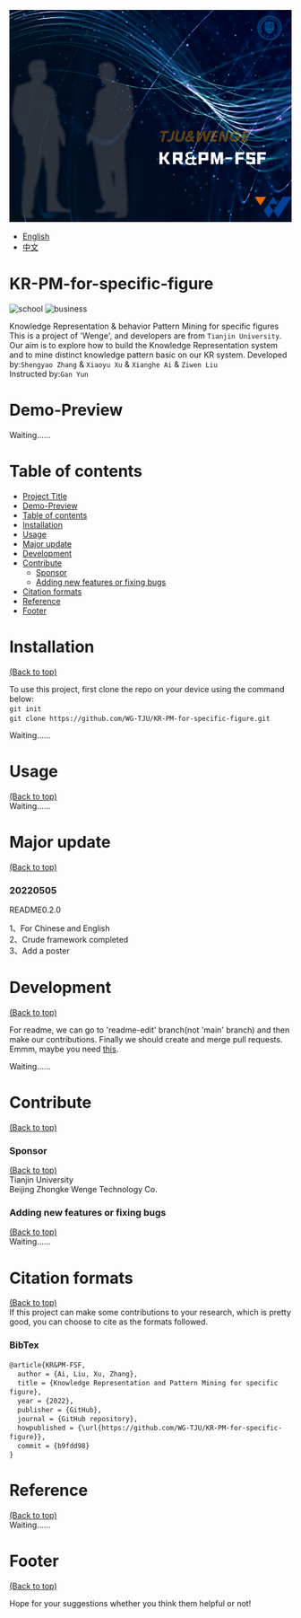 ![image](public/image/KR&PM-FSF.png)

- [English](README.md)
- [中文](README-CN.md)

<!-- Add banner here -->

# KR-PM-for-specific-figure

<!-- Add buttons here -->
![school](https://img.shields.io/badge/school-Tianjin%20University-blue)
![business](https://img.shields.io/badge/business%20-Wenge-orange)

<!-- Describe your project in brief -->

Knowledge Representation &amp; behavior Pattern Mining for specific figures  
This is a project of 'Wenge', and developers are from `Tianjin University`.  
Our aim is to explore how to build the Knowledge Representation system and to mine distinct knowledge pattern basic on our KR system. 
Developed by:`Shengyao Zhang` & `Xiaoyu Xu` & `Xianghe Ai` & `Ziwen Liu`  
Instructed by:`Gan Yun`

<!-- The project title should be self explanotory and try not to make it a mouthful. (Although exceptions exist- **awesome-readme-writing-guide-for-open-source-projects** - would have been a cool name)
Add a cover/banner image for your README. **Why?** Because it easily **grabs people's attention** and it **looks cool**(*duh!obviously!*).
The best dimensions for the banner is **1280x650px**. You could also use this for social preview of your repo.
I personally use [**Canva**](https://www.canva.com/) for creating the banner images. All the basic stuff is **free**(*you won't need the pro version in most cases*).
There are endless badges that you could use in your projects. And they do depend on the project. Some of the ones that I commonly use in every projects are given below. 
I use [**Shields IO**](https://shields.io/) for making badges. It is a simple and easy to use tool that you can use for almost all your badge cravings. -->

<!-- Some badges that you could use -->

<!-- ![GitHub release (latest by date including pre-releases)](https://img.shields.io/github/v/release/navendu-pottekkat/awesome-readme?include_prereleases)
: This badge shows the version of the current release.
![GitHub last commit](https://img.shields.io/github/last-commit/navendu-pottekkat/awesome-readme)
: I think it is self-explanatory. This gives people an idea about how the project is being maintained.
![GitHub issues](https://img.shields.io/github/issues-raw/navendu-pottekkat/awesome-readme)
: This is a dynamic badge from [**Shields IO**](https://shields.io/) that tracks issues in your project and gets updated automatically. It gives the user an idea about the issues and they can just click the badge to view the issues.
![GitHub pull requests](https://img.shields.io/github/issues-pr/navendu-pottekkat/awesome-readme)
: This is also a dynamic badge that tracks pull requests. This notifies the maintainers of the project when a new pull request comes.
![GitHub All Releases](https://img.shields.io/github/downloads/navendu-pottekkat/awesome-readme/total): If you are not like me and your project gets a lot of downloads(*I envy you*) then you should have a badge that shows the number of downloads! This lets others know how **Awesome** your project is and is worth contributing to.
![GitHub](https://img.shields.io/github/license/navendu-pottekkat/awesome-readme)
: This shows what kind of open-source license your project uses. This is good idea as it lets people know how they can use your project for themselves.
![Tweet](https://img.shields.io/twitter/url?style=flat-square&logo=twitter&url=https%3A%2F%2Fnavendu.me%2Fnsfw-filter%2Findex.html): This is not essential but it is a cool way to let others know about your project! Clicking this button automatically opens twitter and writes a tweet about your project and link to it. All the user has to do is to click tweet. Isn't that neat? -->

# Demo-Preview

<!-- Add a demo for your project -->
Waiting……
<!-- After you have written about your project, it is a good idea to have a demo/preview(**video/gif/screenshots** are good options) of your project so that people can know what to expect in your project. You could also add the demo in the previous section with the product description.
Here is a random GIF as a placeholder.
![Random GIF](https://media.giphy.com/media/ZVik7pBtu9dNS/giphy.gif) -->

# Table of contents

<!-- After you have introduced your project, it is a good idea to add a **Table of contents** or **TOC** as **cool** people say it. This would make it easier for people to navigate through your README and find exactly what they are looking for.
Here is a sample TOC(*wow! such cool!*) that is actually the TOC for this README. -->

- [Project Title](#kr-pm-for-specific-figure)
- [Demo-Preview](#demo-preview)
- [Table of contents](#table-of-contents)
- [Installation](#installation)
- [Usage](#usage)
- [Major update](#major-update)
- [Development](#development)
- [Contribute](#contribute)
    - [Sponsor](#sponsor)
    - [Adding new features or fixing bugs](#adding-new-features-or-fixing-bugs)
- [Citation formats](#citation-formats)
- [Reference](#reference)
- [Footer](#footer)

# Installation
[(Back to top)](#table-of-contents)  

To use this project, first clone the repo on your device using the command below:  
```git init```  
```git clone https://github.com/WG-TJU/KR-PM-for-specific-figure.git```  
  
  Waiting……

<!-- *You might have noticed the **Back to top** button(if not, please notice, it's right there!). This is a good idea because it makes your README **easy to navigate.*** 
The first one should be how to install(how to generally use your project or set-up for editing in their machine).
This should give the users a concrete idea with instructions on how they can use your project repo with all the steps.
Following this steps, **they should be able to run this in their device.**
A method I use is after completing the README, I go through the instructions from scratch and check if it is working. -->

<!-- Here is a sample instruction:
To use this project, first clone the repo on your device using the command below:
```git init```
```git clone https://github.com/navendu-pottekkat/nsfw-filter.git``` -->

# Usage
[(Back to top)](#table-of-contents)  
Waiting……
<!-- This is optional and it is used to give the user info on how to use the project after installation. This could be added in the Installation section also. -->

# Major update  
[(Back to top)](#table-of-contents)  
### 20220505  
README0.2.0  
  
1、For Chinese and English  
2、Crude framework completed  
3、Add a poster

# Development
[(Back to top)](#table-of-contents)  

For readme, we can go to 'readme-edit' branch(not 'main' branch) and then make our contributions. Finally we should create and merge pull requests.  
Emmm, maybe you need [this](https://docs.github.com/cn/get-started/quickstart/hello-world#merging-your-pull-request).  
  
  Waiting……

<!-- This is the place where you give instructions to developers on how to modify the code.
You could give **instructions in depth** of **how the code works** and how everything is put together.
You could also give specific instructions to how they can setup their development environment.
Ideally, you should keep the README simple. If you need to add more complex explanations, use a wiki. Check out [this wiki](https://github.com/navendu-pottekkat/nsfw-filter/wiki) for inspiration. -->

# Contribute
[(Back to top)](#table-of-contents)

<!-- This is where you can let people know how they can **contribute** to your project. Some of the ways are given below.
Also this shows how you can add subsections within a section. -->

### Sponsor
[(Back to top)](#table-of-contents)  
Tianjin University  
Beijing Zhongke Wenge Technology Co.

<!-- Your project is gaining traction and it is being used by thousands of people(***with this README there will be even more***). Now it would be a good time to look for people or organisations to sponsor your project. This could be because you are not generating any revenue from your project and you require money for keeping the project alive.
You could add how people can sponsor your project in this section. Add your patreon or GitHub sponsor link here for easy access.
A good idea is to also display the sponsors with their organisation logos or badges to show them your love!(*Someday I will get a sponsor and I can show my love*) -->

### Adding new features or fixing bugs
[(Back to top)](#table-of-contents)  
Waiting……
<!-- This is to give people an idea how they can raise issues or feature requests in your projects. 
You could also give guidelines for submitting and issue or a pull request to your project.
Personally and by standard, you should use a [issue template](https://github.com/navendu-pottekkat/nsfw-filter/blob/master/ISSUE_TEMPLATE.md) and a [pull request template](https://github.com/navendu-pottekkat/nsfw-filter/blob/master/PULL_REQ_TEMPLATE.md)(click for examples) so that when a user opens a new issue they could easily format it as per your project guidelines.
You could also add contact details for people to get in touch with you regarding your project. -->


<!-- # License

[(Back to top)](#table-of-contents)  
Waiting……
Adding the license to README is a good practice so that people can easily refer to it.
Make sure you have added a LICENSE file in your project folder. **Shortcut:** Click add new file in your root of your repo in GitHub > Set file name to LICENSE > GitHub shows LICENSE templates > Choose the one that best suits your project!
I personally add the name of the license and provide a link to it like below. -->

<!-- [GNU General Public License version 3](https://opensource.org/licenses/GPL-3.0) -->

# Citation formats  
[(Back to top)](#table-of-contents)  
If this project can make some contributions to your research, which is pretty good, you can choose to cite as the formats followed.  
  
### BibTex  
```
@article{KR&PM-FSF,
  author = {Ai, Liu, Xu, Zhang},
  title = {Knowledge Representation and Pattern Mining for specific figure},
  year = {2022},
  publisher = {GitHub},
  journal = {GitHub repository},
  howpublished = {\url{https://github.com/WG-TJU/KR-PM-for-specific-figure}},
  commit = {b9fdd98}
}
```

# Reference  
[(Back to top)](#table-of-contents)  
Waiting……


# Footer
[(Back to top)](#table-of-contents)

<!-- Let's also add a footer because I love footers and also you **can** use this to convey important info.
Let's make it an image because by now you have realised that multimedia in images == cool(*please notice the subtle programming joke). -->


Hope for your suggestions whether you think them helpful or not! 


<!-- Add the footer here -->

<!-- ![Footer](https://github.com/navendu-pottekkat/awesome-readme/blob/master/fooooooter.png) -->
